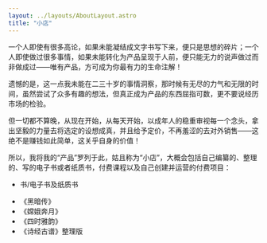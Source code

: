```yaml
---
layout: ../layouts/AboutLayout.astro
title: "小店"
---
```


一个人即使有很多高论，如果未能凝结成文字书写下来，便只是思想的碎片；一个人即使做过很多事情，如果未能转化为产品呈现于人前，便只能无力的说声做过而非做成过——唯有产品，方可成为你最有力的生命注解！

遗憾的是，这一点我未能在二三十岁的事情洞察，那时候有无尽的力气和无限的时间，虽然尝试了众多有趣的想法，但真正成为产品的东西屈指可数，更不要说经历市场的检验。

但一切都不算晚，从现在开始，从每天开始，以成年人的稳重审视每一个念头，拿出坚毅的力量去将选定的设想成真，并且给予定价，不再羞涩的去对外销售——这绝不是赚钱如此简单，这关乎自身的价值！

所以，我将我的“产品”罗列于此，姑且称为“小店”，大概会包括自己编纂的、整理的、写的电子书或者纸质书，付费课程以及自己创建并运营的付费项目：

* 书/电子书及纸质书

- 《黑暗传》
- 《嫦娥奔月》
- 《四时雅韵》
- 《诗经古谱》整理版
